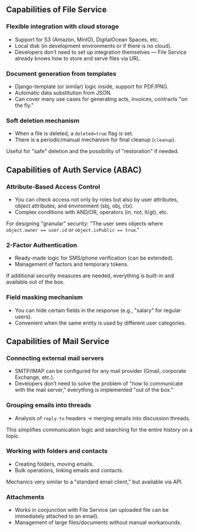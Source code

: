 ## Capabilities of File Service

### Flexible integration with cloud storage

- Support for S3 (Amazon, MinIO), DigitalOcean Spaces, etc.
- Local disk (in development environments or if there is no cloud).
- Developers don’t need to set up integration themselves — File Service already knows how to store and serve files via URL.

### Document generation from templates

- Django-template (or similar) logic inside, support for PDF/PNG.
- Automatic data substitution from JSON.
- Can cover many use cases for generating acts, invoices, contracts "on the fly."

### Soft deletion mechanism

- When a file is deleted, a `deleted=true` flag is set.
- There is a periodic/manual mechanism for final cleanup (`cleanup`).

Useful for "safe" deletion and the possibility of "restoration" if needed.

## Capabilities of Auth Service (ABAC)

### Attribute-Based Access Control

- You can check access not only by roles but also by user attributes, object attributes, and environment (sbj, obj, ctx).
- Complex conditions with AND/OR, operators (in, not, lt/gt), etc.

For designing "granular" security: "The user sees objects where `object.owner == user.id` or `object.isPublic == true`."

### 2-Factor Authentication

- Ready-made logic for SMS/phone verification (can be extended).
- Management of factors and temporary tokens.

If additional security measures are needed, everything is built-in and available out of the box.

### Field masking mechanism

- You can hide certain fields in the response (e.g., "salary" for regular users).
- Convenient when the same entity is used by different user categories.

## Capabilities of Mail Service

### Connecting external mail servers

- SMTP/IMAP can be configured for any mail provider (Gmail, corporate Exchange, etc.).
- Developers don’t need to solve the problem of "how to communicate with the mail server," everything is implemented "out of the box."

### Grouping emails into threads

- Analysis of `reply-to` headers → merging emails into discussion threads.

This simplifies communication logic and searching for the entire history on a topic.

### Working with folders and contacts

- Creating folders, moving emails.
- Bulk operations, linking emails and contacts.

Mechanics very similar to a "standard email client," but available via API.

### Attachments

- Works in conjunction with File Service (an uploaded file can be immediately attached to an email).
- Management of large files/documents without manual workarounds.
